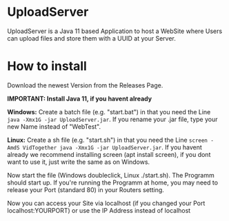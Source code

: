 # UploadServer
UploadServer is a Java 11 based Application to host a WebSite where Users can upload files and store them with a UUID at your Server.

<h1>How to install</h1>
Download the newest Version from the Releases Page.

**IMPORTANT: Install Java 11, if you havent already**

**Windows:** Create a batch file (e.g. "start.bat") in that you need the Line 
`java -Xmx1G -jar UploadServer.jar`. If you rename your .jar file, type your new Name
instead of "WebTest". 

**Linux:** Create a sh file (e.g. "start.sh") in that you need the Line
`screen -AmdS VidTogether java -Xmx1G -jar UploadServer.jar`. If you havent already we recommend
installing screen (apt install screen), if you dont want to use it, just write the same as on Windows.

Now start the file (Windows doubleclick, Linux ./start.sh). The Programm should start up.
If you're running the Programm at home, you may need to release your Port (standard 80) in your
Routers setting.

Now you can access your Site via localhost (if you changed your Port localhost:YOURPORT) or
use the IP Address instead of localhost
